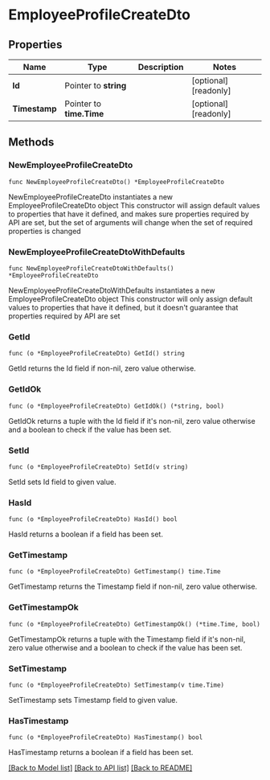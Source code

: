 # EmployeeProfileCreateDto

## Properties

Name | Type | Description | Notes
------------ | ------------- | ------------- | -------------
**Id** | Pointer to **string** |  | [optional] [readonly] 
**Timestamp** | Pointer to **time.Time** |  | [optional] [readonly] 

## Methods

### NewEmployeeProfileCreateDto

`func NewEmployeeProfileCreateDto() *EmployeeProfileCreateDto`

NewEmployeeProfileCreateDto instantiates a new EmployeeProfileCreateDto object
This constructor will assign default values to properties that have it defined,
and makes sure properties required by API are set, but the set of arguments
will change when the set of required properties is changed

### NewEmployeeProfileCreateDtoWithDefaults

`func NewEmployeeProfileCreateDtoWithDefaults() *EmployeeProfileCreateDto`

NewEmployeeProfileCreateDtoWithDefaults instantiates a new EmployeeProfileCreateDto object
This constructor will only assign default values to properties that have it defined,
but it doesn't guarantee that properties required by API are set

### GetId

`func (o *EmployeeProfileCreateDto) GetId() string`

GetId returns the Id field if non-nil, zero value otherwise.

### GetIdOk

`func (o *EmployeeProfileCreateDto) GetIdOk() (*string, bool)`

GetIdOk returns a tuple with the Id field if it's non-nil, zero value otherwise
and a boolean to check if the value has been set.

### SetId

`func (o *EmployeeProfileCreateDto) SetId(v string)`

SetId sets Id field to given value.

### HasId

`func (o *EmployeeProfileCreateDto) HasId() bool`

HasId returns a boolean if a field has been set.

### GetTimestamp

`func (o *EmployeeProfileCreateDto) GetTimestamp() time.Time`

GetTimestamp returns the Timestamp field if non-nil, zero value otherwise.

### GetTimestampOk

`func (o *EmployeeProfileCreateDto) GetTimestampOk() (*time.Time, bool)`

GetTimestampOk returns a tuple with the Timestamp field if it's non-nil, zero value otherwise
and a boolean to check if the value has been set.

### SetTimestamp

`func (o *EmployeeProfileCreateDto) SetTimestamp(v time.Time)`

SetTimestamp sets Timestamp field to given value.

### HasTimestamp

`func (o *EmployeeProfileCreateDto) HasTimestamp() bool`

HasTimestamp returns a boolean if a field has been set.


[[Back to Model list]](../README.md#documentation-for-models) [[Back to API list]](../README.md#documentation-for-api-endpoints) [[Back to README]](../README.md)


